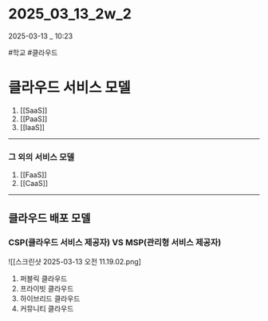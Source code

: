 
# 2025_03_13_2w_2

2025-03-13 _ 10:23

#학교 #클라우드


# 클라우드 서비스 모델

1. [[SaaS]]
2. [[PaaS]]
3. [[IaaS]]

---
### 그 외의 서비스 모델

1. [[FaaS]]
2. [[CaaS]]


---
## 클라우드 배포 모델

### CSP(클라우드 서비스 제공자) VS MSP(관리형 서비스 제공자)

![[스크린샷 2025-03-13 오전 11.19.02.png]



1. 퍼블릭 클라우드
2. 프라이빗 클라우드
3. 하이브리드 클라우드
4. 커뮤니티 클라우드